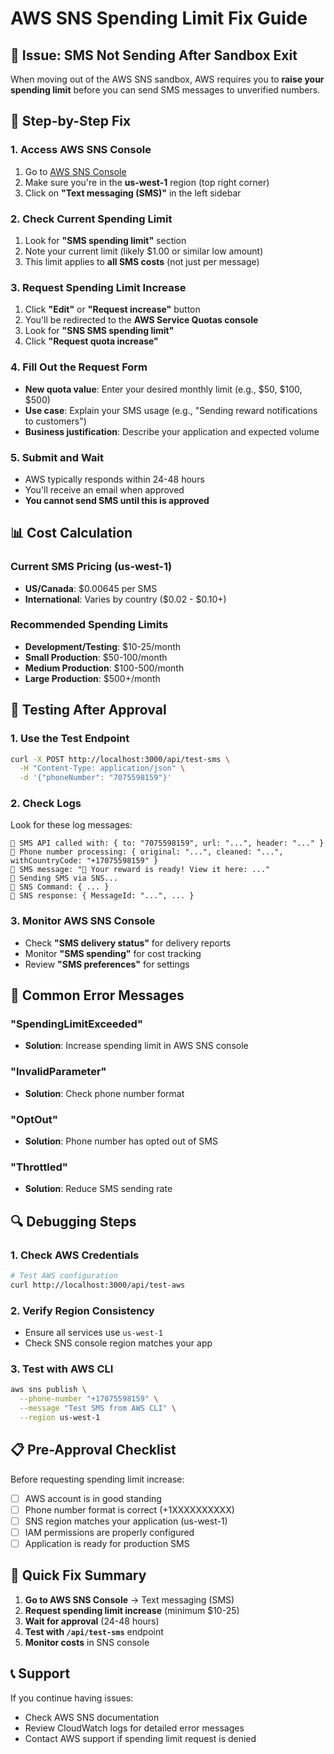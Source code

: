 # AWS SNS Spending Limit Fix Guide

## 🚨 Issue: SMS Not Sending After Sandbox Exit

When moving out of the AWS SNS sandbox, AWS requires you to **raise your spending limit** before you can send SMS messages to unverified numbers.

## 🔧 Step-by-Step Fix

### 1. Access AWS SNS Console
1. Go to [AWS SNS Console](https://console.aws.amazon.com/sns/)
2. Make sure you're in the **us-west-1** region (top right corner)
3. Click on **"Text messaging (SMS)"** in the left sidebar

### 2. Check Current Spending Limit
1. Look for **"SMS spending limit"** section
2. Note your current limit (likely $1.00 or similar low amount)
3. This limit applies to **all SMS costs** (not just per message)

### 3. Request Spending Limit Increase
1. Click **"Edit"** or **"Request increase"** button
2. You'll be redirected to the **AWS Service Quotas console**
3. Look for **"SNS SMS spending limit"**
4. Click **"Request quota increase"**

### 4. Fill Out the Request Form
- **New quota value**: Enter your desired monthly limit (e.g., $50, $100, $500)
- **Use case**: Explain your SMS usage (e.g., "Sending reward notifications to customers")
- **Business justification**: Describe your application and expected volume

### 5. Submit and Wait
- AWS typically responds within 24-48 hours
- You'll receive an email when approved
- **You cannot send SMS until this is approved**

## 📊 Cost Calculation

### Current SMS Pricing (us-west-1)
- **US/Canada**: $0.00645 per SMS
- **International**: Varies by country ($0.02 - $0.10+)

### Recommended Spending Limits
- **Development/Testing**: $10-25/month
- **Small Production**: $50-100/month  
- **Medium Production**: $100-500/month
- **Large Production**: $500+/month

## 🧪 Testing After Approval

### 1. Use the Test Endpoint
```bash
curl -X POST http://localhost:3000/api/test-sms \
  -H "Content-Type: application/json" \
  -d '{"phoneNumber": "7075598159"}'
```

### 2. Check Logs
Look for these log messages:
```
📱 SMS API called with: { to: "7075598159", url: "...", header: "..." }
📱 Phone number processing: { original: "...", cleaned: "...", withCountryCode: "+17075598159" }
📱 SMS message: "🎁 Your reward is ready! View it here: ..."
📱 Sending SMS via SNS...
📱 SNS Command: { ... }
📱 SNS response: { MessageId: "...", ... }
```

### 3. Monitor AWS SNS Console
- Check **"SMS delivery status"** for delivery reports
- Monitor **"SMS spending"** for cost tracking
- Review **"SMS preferences"** for settings

## 🚨 Common Error Messages

### "SpendingLimitExceeded"
- **Solution**: Increase spending limit in AWS SNS console

### "InvalidParameter"
- **Solution**: Check phone number format

### "OptOut"
- **Solution**: Phone number has opted out of SMS

### "Throttled"
- **Solution**: Reduce SMS sending rate

## 🔍 Debugging Steps

### 1. Check AWS Credentials
```bash
# Test AWS configuration
curl http://localhost:3000/api/test-aws
```

### 2. Verify Region Consistency
- Ensure all services use `us-west-1`
- Check SNS console region matches your app

### 3. Test with AWS CLI
```bash
aws sns publish \
  --phone-number "+17075598159" \
  --message "Test SMS from AWS CLI" \
  --region us-west-1
```

## 📋 Pre-Approval Checklist

Before requesting spending limit increase:

- [ ] AWS account is in good standing
- [ ] Phone number format is correct (+1XXXXXXXXXX)
- [ ] SNS region matches your application (us-west-1)
- [ ] IAM permissions are properly configured
- [ ] Application is ready for production SMS

## 🎯 Quick Fix Summary

1. **Go to AWS SNS Console** → Text messaging (SMS)
2. **Request spending limit increase** (minimum $10-25)
3. **Wait for approval** (24-48 hours)
4. **Test with `/api/test-sms`** endpoint
5. **Monitor costs** in SNS console

## 📞 Support

If you continue having issues:
- Check AWS SNS documentation
- Review CloudWatch logs for detailed error messages
- Contact AWS support if spending limit request is denied 